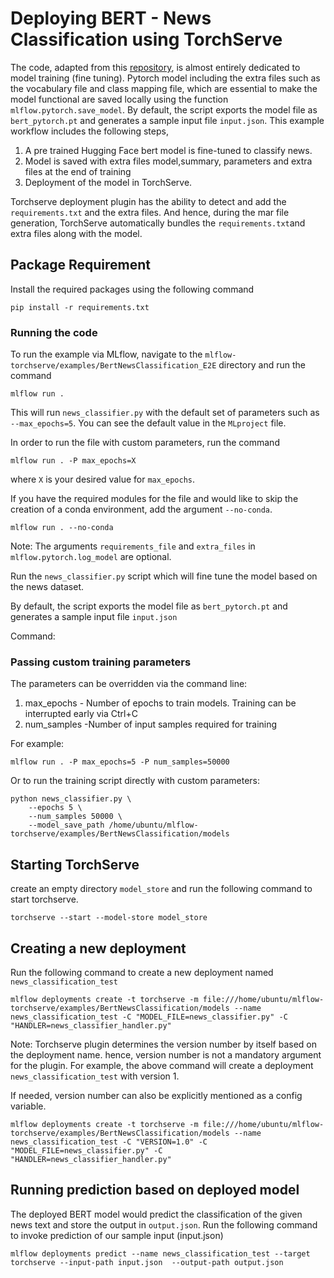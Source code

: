 # Deploying BERT - News Classification using TorchServe

The code, adapted from this [repository](https://github.com/maknotavailable/pytorch-pretrained-BERT/blob/master/pytorch_pretrained_bert/modeling.py),
is almost entirely dedicated to model training (fine tuning). Pytorch model including the extra files such as the vocabulary file and class mapping file, which are essential to make the model functional
are saved locally using the function `mlflow.pytorch.save_model`. By default,  the script exports the model file as `bert_pytorch.pt` and generates a sample input file `input.json`.
This example workflow includes the following steps,
1. A pre trained Hugging Face bert model is fine-tuned to classify news.
2. Model is saved with extra files model,summary, parameters and extra files at the end of training
3. Deployment of the  model in TorchServe.

Torchserve deployment plugin has the ability to detect and add the `requirements.txt` and the extra files. And hence, during the
mar file generation, TorchServe automatically bundles the `requirements.txt`and extra files along with the model.



## Package Requirement

Install the required packages using the following command

`pip install -r requirements.txt`


### Running the code
To run the example via MLflow, navigate to the `mlflow-torchserve/examples/BertNewsClassification_E2E` directory and run the command

```
mlflow run .
```

This will run `news_classifier.py` with the default set of parameters such as  `--max_epochs=5`. You can see the default value in the `MLproject` file.

In order to run the file with custom parameters, run the command

```
mlflow run . -P max_epochs=X
```

where `X` is your desired value for `max_epochs`.

If you have the required modules for the file and would like to skip the creation of a conda environment, add the argument `--no-conda`.

```
mlflow run . --no-conda

```

Note: The arguments `requirements_file` and `extra_files` in `mlflow.pytorch.log_model` are optional.

Run the `news_classifier.py` script which will fine tune the model based on the news dataset.

By default,  the script exports the model file as `bert_pytorch.pt` and generates a sample input file `input.json`

Command:

### Passing custom training parameters

The parameters can be overridden via the command line:

1. max_epochs - Number of epochs to train models. Training can be interrupted early via Ctrl+C
2. num_samples -Number of input samples required for training


For example:
```
mlflow run . -P max_epochs=5 -P num_samples=50000
```

Or to run the training script directly with custom parameters:
```
python news_classifier.py \
    --epochs 5 \
    --num_samples 50000 \
    --model_save_path /home/ubuntu/mlflow-torchserve/examples/BertNewsClassification/models
```

## Starting TorchServe

create an empty directory `model_store` and run the following command to start torchserve.

`torchserve --start --model-store model_store`

## Creating a new deployment

Run the following command to create a new deployment named `news_classification_test`

`mlflow deployments create -t torchserve -m file:///home/ubuntu/mlflow-torchserve/examples/BertNewsClassification/models --name news_classification_test -C "MODEL_FILE=news_classifier.py" -C "HANDLER=news_classifier_handler.py"`


Note: Torchserve plugin determines the version number by itself based on the deployment name. hence, version number
is not a mandatory argument for the plugin. For example, the above command will create a deployment `news_classification_test` with version 1.

If needed, version number can also be explicitly mentioned as a config variable.


`mlflow deployments create -t torchserve -m file:///home/ubuntu/mlflow-torchserve/examples/BertNewsClassification/models --name news_classification_test -C "VERSION=1.0" -C "MODEL_FILE=news_classifier.py" -C "HANDLER=news_classifier_handler.py"`


## Running prediction based on deployed model

The deployed BERT model would predict the classification of the given news text and store the output in `output.json`. Run the following command to invoke prediction of our sample input (input.json)

`mlflow deployments predict --name news_classification_test --target torchserve --input-path input.json  --output-path output.json`































